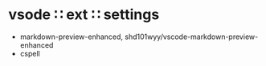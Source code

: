# vsode ∷ ext ∷ settings

- markdown-preview-enhanced, shd101wyy/vscode-markdown-preview-enhanced
- cspell
